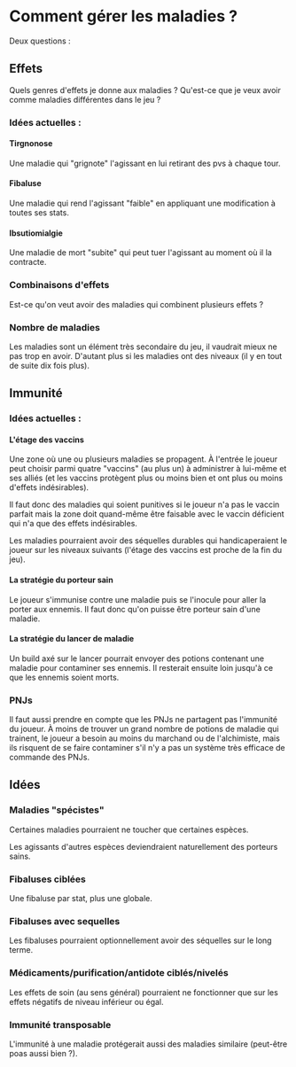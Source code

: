 # Comment gérer les maladies ?

Deux questions :

## Effets

Quels genres d'effets je donne aux maladies ? Qu'est-ce que je veux avoir comme maladies différentes dans le jeu ?

### Idées actuelles :

#### Tirgnonose

Une maladie qui "grignote" l'agissant en lui retirant des pvs à chaque tour.

#### Fibaluse

Une maladie qui rend l'agissant "faible" en appliquant une modification à toutes ses stats.

#### Ibsutiomialgie

Une maladie de mort "subite" qui peut tuer l'agissant au moment où il la contracte.

### Combinaisons d'effets

Est-ce qu'on veut avoir des maladies qui combinent plusieurs effets ?

### Nombre de maladies

Les maladies sont un élément très secondaire du jeu, il vaudrait mieux ne pas trop en avoir.
D'autant plus si les maladies ont des niveaux (il y en tout de suite dix fois plus).

## Immunité

### Idées actuelles :

#### L'étage des vaccins

Une zone où une ou plusieurs maladies se propagent.
À l'entrée le joueur peut choisir parmi quatre "vaccins" (au plus un) à administrer à lui-même et ses alliés (et les vaccins protègent plus ou moins bien et ont plus ou moins d'effets indésirables).

Il faut donc des maladies qui soient punitives si le joueur n'a pas le vaccin parfait mais la zone doit quand-même être faisable avec le vaccin déficient qui n'a que des effets indésirables.

Les maladies pourraient avoir des séquelles durables qui handicaperaient le joueur sur les niveaux suivants (l'étage des vaccins est proche de la fin du jeu).

#### La stratégie du porteur sain

Le joueur s'immunise contre une maladie puis se l'inocule pour aller la porter aux ennemis. Il faut donc qu'on puisse être porteur sain d'une maladie.

#### La stratégie du lancer de maladie

Un build axé sur le lancer pourrait envoyer des potions contenant une maladie pour contaminer ses ennemis. Il resterait ensuite loin jusqu'à ce que les ennemis soient morts.

### PNJs

Il faut aussi prendre en compte que les PNJs ne partagent pas l'immunité du joueur. À moins de trouver un grand nombre de potions de maladie qui trainent, le joueur a besoin au moins du marchand ou de l'alchimiste, mais ils risquent de se faire contaminer s'il n'y a pas un système très efficace de commande des PNJs.

## Idées

### Maladies "spécistes"

Certaines maladies pourraient ne toucher que certaines espèces.

Les agissants d'autres espèces deviendraient naturellement des porteurs sains.

### Fibaluses ciblées

Une fibaluse par stat, plus une globale.

### Fibaluses avec sequelles

Les fibaluses pourraient optionnellement avoir des séquelles sur le long terme.

### Médicaments/purification/antidote ciblés/nivelés

Les effets de soin (au sens général) pourraient ne fonctionner que sur les effets négatifs de niveau inférieur ou égal.

### Immunité transposable

L'immunité à une maladie protégerait aussi des maladies similaire (peut-être poas aussi bien ?).

###
